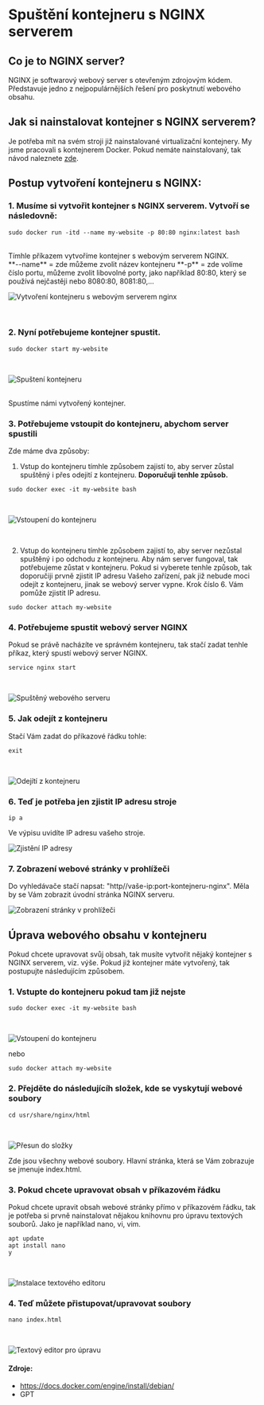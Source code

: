 # Spuštění kontejneru s NGINX serverem
## Co je to NGINX server?
NGINX je softwarový webový server s otevřeným zdrojovým kódem. Představuje jedno z nejpopulárnějších řešení pro poskytnutí webového obsahu.
## Jak si nainstalovat kontejner s NGINX serverem?
Je potřeba mít na svém stroji již nainstalované virtualizační kontejnery. My jsme pracovali s kontejnerem Docker. Pokud nemáte nainstalovaný, tak návod naleznete [zde](../Návod%20na%20spuštění%20dockeru/README.md).
## Postup vytvoření kontejneru s NGINX:
### 1. Musíme si vytvořit kontejner s NGINX serverem. Vytvoří se následovně:
```linux
sudo docker run -itd --name my-website -p 80:80 nginx:latest bash
```
<br>
Tímhle příkazem vytvoříme kontejner s webovým serverem NGINX.
<br>
**--name** = zde můžeme zvolit název kontejneru
**-p** = zde volíme číslo portu, můžeme zvolit libovolné porty, jako například 80:80, který se používá nejčastěji nebo 8080:80, 8081:80,...
<br>

![Vytvoření kontejneru s webovým serverem nginx](img/nginx_obr01.png)

<br>

### 2. Nyní potřebujeme kontejner spustit.
```linux
sudo docker start my-website
```
<br>

![Spuštení kontejneru](img/nginx_obr02.png)

<br>
Spustíme námi vytvořený kontejner.

### 3. Potřebujeme vstoupit do kontejneru, abychom server spustili
Zde máme dva způsoby:
1. Vstup do kontejneru tímhle způsobem zajistí to, aby server zůstal spuštěný i přes odejití z kontejneru. **Doporučuji tenhle způsob.**
```linux
sudo docker exec -it my-website bash
``` 
<br>

![Vstoupení do kontejneru](img/nginx_obr03.png)

<br>

2. Vstup do kontejneru tímhle způsobem zajistí to, aby server nezůstal spuštěný i po odchodu z kontejneru. Aby nám server fungoval, tak potřebujeme zůstat v kontejneru. Pokud si vyberete tenhle způsob, tak doporučiji prvně zjistit IP adresu Vašeho zařízení, pak již nebude moci odejít z kontejneru, jinak se webový server vypne. Krok číslo 6. Vám pomůže zjistit IP adresu.
```linux
sudo docker attach my-website
```

### 4. Potřebujeme spustit webový server NGINX
Pokud se právě nacházíte ve správném kontejneru, tak stačí zadat tenhle příkaz, který spustí webový server NGINX.
```linux
service nginx start
```
<br>

![Spuštěný webového serveru](img/nginx_obr04.png)
<br>


### 5. Jak odejít z kontejneru
Stačí Vám zadat do příkazové řádku tohle:
```linux
exit
```
<br>

![Odejítí z kontejneru](img/nginx_obr05.png)
<br>


### 6. Teď je potřeba jen zjistit IP adresu stroje
```linux
ip a
```
Ve výpisu uvidíte IP adresu vašeho stroje.
<br>

![Zjistění IP adresy](img/nginx_obr06.png)
<br>

### 7. Zobrazení webové stránky v prohlížeči
Do vyhledávače stačí napsat: "http//vaše-ip:port-kontejneru-nginx". Měla by se Vám zobrazit úvodní stránka NGINX serveru.
<br>

![Zobrazení stránky v prohlížeči](img/nginx_obr07.png)
<br>

## Úprava webového obsahu v kontejneru
Pokud chcete upravovat svůj obsah, tak musíte vytvořit nějaký kontejner s NGINX serverem, viz. výše. Pokud již kontejner máte vytvořený, tak postupujte následujícím způsobem.
### 1. Vstupte do kontejneru pokud tam již nejste
```linux
sudo docker exec -it my-website bash
```
<br>

![Vstoupení do kontejneru](img/nginx_obr03.png)
<br>

nebo
```linux
sudo docker attach my-website
```
### 2. Přejděte do následujícíh složek, kde se vyskytují webové soubory
```linux
cd usr/share/nginx/html
```
<br>

![Přesun do složky](img/nginx_obr08.png)
<br>

Zde jsou všechny webové soubory. Hlavní stránka, která se Vám zobrazuje se jmenuje index.html.
### 3. Pokud chcete upravovat obsah v příkazovém řádku
Pokud chcete upravit obsah webové stránky přímo v příkazovém řádku, tak je potřeba si prvně nainstalovat nějakou knihovnu pro úpravu textových souborů. Jako je například nano, vi, vim.
```linux
apt update
apt install nano
y
```
<br>

![Instalace textového editoru](img/nginx_obr09.png)
<br>

### 4. Teď můžete přistupovat/upravovat soubory
```linux
nano index.html
```
<br>

![Textový editor pro úpravu](img/nginx_obr10_upravaSouboru.png)
<br>

#### Zdroje:
-	https://docs.docker.com/engine/install/debian/
-	GPT
